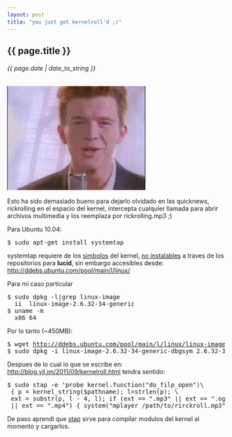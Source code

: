 ```yaml
---
layout: post
title: "you just got kernelroll'd ;)"
---
```


## {{ page.title }}

###### {{ page.date | date_to_string }}

**[![](/assets/img/56.png)](/assets/img/56.png)**

Esto ha sido demasiado bueno para dejarlo olvidado en las quicknews, rickrolling en el espacio del kernel, intercepta cualquier llamada para abrir archivos multimedia y los reemplaza por rickrolling.mp3 ;)

Para Ubuntu 10.04:

<pre class="sh_sh">
$ sudo apt-get install systemtap
</pre>

systemtap requiere de los [simbolos](http://en.wikipedia.org/wiki/Debug_symbol) del kernel, [no instalables](https://bugs.launchpad.net/ubuntu/+source/linux/+bug/289087) a traves de los repositorios para **lucid**, sin embargo accesibles desde: <http://ddebs.ubuntu.com/pool/main/l/linux/>

Para mi caso particular

<pre class="sh_sh">
$ sudo dpkg -l|grep linux-image
  ii  linux-image-2.6.32-34-generic
$ uname -m
  x86_64
</pre>

Por lo tanto (~450MB):

<pre class="sh_sh">
$ wget <a href="http://ddebs.ubuntu.com/pool/main/l/linux/linux-image-2.6.32-34-generic-dbgsym_2.6.32-34.77_amd64.ddeb" target="_blank">http://ddebs.ubuntu.com/pool/main/l/linux/linux-image-2.6.32-34...ddeb</a>
$ sudo dpkg -i linux-image-2.6.32-34-generic-dbgsym_2.6.32-34.77_amd64.ddeb
</pre>

Despues de lo cual lo que se escribe en: <http://blog.yjl.im/2011/09/kernelroll.html> tendra sentido:

<pre class="sh_sh">
$ sudo stap -e 'probe kernel.function("do_filp_open")\
 { p = kernel_string($pathname); l=strlen(p); \
 ext = substr(p, l - 4, l); if (ext == ".mp3" || ext == ".ogg" \
 || ext == ".mp4") { system("mplayer /path/to/rirckroll.mp3"); }}'
</pre>

De paso aprendi que [stap](http://sources.redhat.com/systemtap/) sirve para compilar modulos del kernel al momento y cargarlos.
